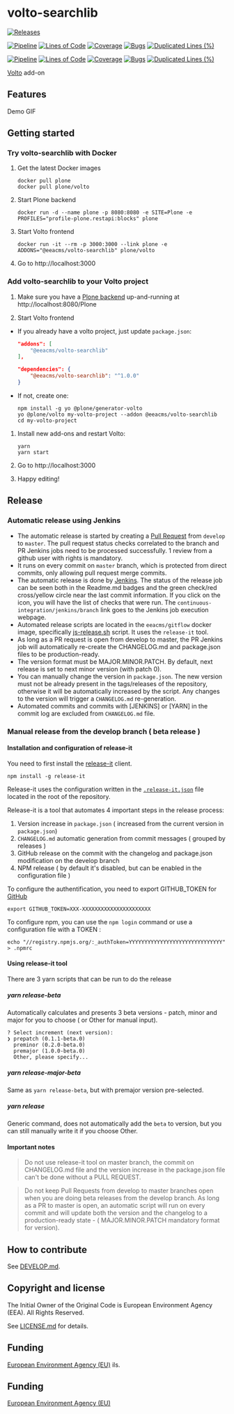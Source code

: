 # volto-searchlib

[![Releases](https://img.shields.io/github/v/release/eea/volto-searchlib)](https://github.com/eea/volto-searchlib/releases)

[![Pipeline](https://ci.eionet.europa.eu/buildStatus/icon?job=volto-addons%2Fvolto-searchlib%2Fmaster&subject=master)](https://ci.eionet.europa.eu/view/Github/job/volto-addons/job/volto-searchlib/job/master/display/redirect)
[![Lines of Code](https://sonarqube.eea.europa.eu/api/project_badges/measure?project=volto-searchlib-master&metric=ncloc)](https://sonarqube.eea.europa.eu/dashboard?id=volto-searchlib-master)
[![Coverage](https://sonarqube.eea.europa.eu/api/project_badges/measure?project=volto-searchlib-master&metric=coverage)](https://sonarqube.eea.europa.eu/dashboard?id=volto-searchlib-master)
[![Bugs](https://sonarqube.eea.europa.eu/api/project_badges/measure?project=volto-searchlib-master&metric=bugs)](https://sonarqube.eea.europa.eu/dashboard?id=volto-searchlib-master)
[![Duplicated Lines (%)](https://sonarqube.eea.europa.eu/api/project_badges/measure?project=volto-searchlib-master&metric=duplicated_lines_density)](https://sonarqube.eea.europa.eu/dashboard?id=volto-searchlib-master)

[![Pipeline](https://ci.eionet.europa.eu/buildStatus/icon?job=volto-addons%2Fvolto-searchlib%2Fdevelop&subject=develop)](https://ci.eionet.europa.eu/view/Github/job/volto-addons/job/volto-searchlib/job/develop/display/redirect)
[![Lines of Code](https://sonarqube.eea.europa.eu/api/project_badges/measure?project=volto-searchlib-develop&metric=ncloc)](https://sonarqube.eea.europa.eu/dashboard?id=volto-searchlib-develop)
[![Coverage](https://sonarqube.eea.europa.eu/api/project_badges/measure?project=volto-searchlib-develop&metric=coverage)](https://sonarqube.eea.europa.eu/dashboard?id=volto-searchlib-develop)
[![Bugs](https://sonarqube.eea.europa.eu/api/project_badges/measure?project=volto-searchlib-develop&metric=bugs)](https://sonarqube.eea.europa.eu/dashboard?id=volto-searchlib-develop)
[![Duplicated Lines (%)](https://sonarqube.eea.europa.eu/api/project_badges/measure?project=volto-searchlib-develop&metric=duplicated_lines_density)](https://sonarqube.eea.europa.eu/dashboard?id=volto-searchlib-develop)

[Volto](https://github.com/plone/volto) add-on

## Features

Demo GIF

## Getting started

### Try volto-searchlib with Docker

1. Get the latest Docker images

   ```
   docker pull plone
   docker pull plone/volto
   ```

1. Start Plone backend
   ```
   docker run -d --name plone -p 8080:8080 -e SITE=Plone -e PROFILES="profile-plone.restapi:blocks" plone
   ```

1. Start Volto frontend

   ```
   docker run -it --rm -p 3000:3000 --link plone -e ADDONS="@eeacms/volto-searchlib" plone/volto
   ```

1. Go to http://localhost:3000

### Add volto-searchlib to your Volto project

1. Make sure you have a [Plone backend](https://plone.org/download) up-and-running at http://localhost:8080/Plone

1. Start Volto frontend

* If you already have a volto project, just update `package.json`:

   ```JSON
   "addons": [
       "@eeacms/volto-searchlib"
   ],

   "dependencies": {
       "@eeacms/volto-searchlib": "^1.0.0"
   }
   ```

* If not, create one:

   ```
   npm install -g yo @plone/generator-volto
   yo @plone/volto my-volto-project --addon @eeacms/volto-searchlib
   cd my-volto-project
   ```

1. Install new add-ons and restart Volto:

   ```
   yarn
   yarn start
   ```

1. Go to http://localhost:3000

1. Happy editing!

## Release

### Automatic release using Jenkins

*  The automatic release is started by creating a [Pull Request](../../compare/master...develop) from `develop` to `master`. The pull request status checks correlated to the branch and PR Jenkins jobs need to be processed successfully. 1 review from a github user with rights is mandatory.
* It runs on every commit on `master` branch, which is protected from direct commits, only allowing pull request merge commits.
* The automatic release is done by [Jenkins](https://ci.eionet.europa.eu). The status of the release job can be seen both in the Readme.md badges and the green check/red cross/yellow circle near the last commit information. If you click on the icon, you will have the list of checks that were run. The `continuous-integration/jenkins/branch` link goes to the Jenkins job execution webpage.
* Automated release scripts are located in the `eeacms/gitflow` docker image, specifically [js-release.sh](https://github.com/eea/eea.docker.gitflow/blob/master/src/js-release.sh) script. It  uses the `release-it` tool.
* As long as a PR request is open from develop to master, the PR Jenkins job will automatically re-create the CHANGELOG.md and package.json files to be production-ready.
* The version format must be MAJOR.MINOR.PATCH. By default, next release is set to next minor version (with patch 0).
* You can manually change the version in `package.json`.  The new version must not be already present in the tags/releases of the repository, otherwise it will be automatically increased by the script. Any changes to the version will trigger a `CHANGELOG.md` re-generation.
* Automated commits and commits with [JENKINS] or [YARN] in the commit log are excluded from `CHANGELOG.md` file.

### Manual release from the develop branch ( beta release )

#### Installation and configuration of release-it

You need to first install the [release-it](https://github.com/release-it/release-it)  client.

   ```
   npm install -g release-it
   ```

Release-it uses the configuration written in the [`.release-it.json`](./.release-it.json) file located in the root of the repository.

Release-it is a tool that automates 4 important steps in the release process:

1. Version increase in `package.json` ( increased from the current version in `package.json`)
2. `CHANGELOG.md` automatic generation from commit messages ( grouped by releases )
3. GitHub release on the commit with the changelog and package.json modification on the develop branch
4. NPM release ( by default it's disabled, but can be enabled in the configuration file )

To configure the authentification, you need to export GITHUB_TOKEN for [GitHub](https://github.com/settings/tokens)

   ```
   export GITHUB_TOKEN=XXX-XXXXXXXXXXXXXXXXXXXXXX
   ```

 To configure npm, you can use the `npm login` command or use a configuration file with a TOKEN :

   ```
   echo "//registry.npmjs.org/:_authToken=YYYYYYYYYYYYYYYYYYYYYYYYYYYYYY" > .npmrc
   ```

#### Using release-it tool

There are 3 yarn scripts that can be run to do the release

##### yarn release-beta

Automatically calculates and presents 3 beta versions - patch, minor and major for you to choose ( or Other for manual input).

```
? Select increment (next version):
❯ prepatch (0.1.1-beta.0)
  preminor (0.2.0-beta.0)
  premajor (1.0.0-beta.0)
  Other, please specify...
```

##### yarn release-major-beta

Same as `yarn release-beta`, but with premajor version pre-selected.

##### yarn release

Generic command, does not automatically add the `beta` to version, but you can still manually write it if you choose Other.

#### Important notes

> Do not use release-it tool on master branch, the commit on CHANGELOG.md file and the version increase in the package.json file can't be done without a PULL REQUEST.

> Do not keep Pull Requests from develop to master branches open when you are doing beta releases from the develop branch. As long as a PR to master is open, an automatic script will run on every commit and will update both the version and the changelog to a production-ready state - ( MAJOR.MINOR.PATCH mandatory format for version).


## How to contribute

See [DEVELOP.md](https://github.com/eea/volto-searchlib/blob/master/DEVELOP.md).

## Copyright and license

The Initial Owner of the Original Code is European Environment Agency (EEA).
All Rights Reserved.

See [LICENSE.md](https://github.com/eea/volto-searchlib/blob/master/LICENSE.md) for details.

## Funding

[European Environment Agency (EU)](http://eea.europa.eu)
ils.

## Funding

[European Environment Agency (EU)](http://eea.europa.eu)
